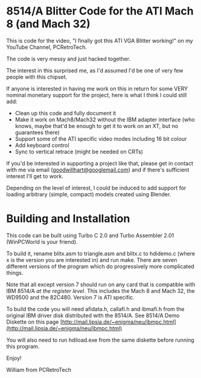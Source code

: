 8514/A Blitter Code for the ATI Mach 8 (and Mach 32)
====================================================

This is code for the video, "I finally got this ATI
VGA Blitter working!" on my YouTube Channel,
PCRetroTech.

The code is very messy and just hacked together.

The interest in this surprised me, as I'd assumed
I'd be one of very few people with this chipset.

If anyone is interested in having me work on this
in return for some VERY nominal monetary support
for the project, here is what I think I could still
add:

* Clean up this code and fully document it
* Make it work on Mach8/Mach32 without the IBM
  adapter interface (who knows, maybe that'd be
  enough to get it to work on an XT, but no
  guarantees there)
* Support some of the ATI specific video modes
  including 16 bit colour
* Add keyboard control
* Sync to vertical retrace (might be needed on
  CRTs)

If you'd be interested in supporting a project
like that, please get in contact with me via
email (goodwillhart@googlemail.com) and if there's
sufficient interest I'll get to work.

Depending on the level of interest, I could be
induced to add support for loading arbitrary
(simple, compact) models created using Blender.

Building and Installation
=========================

This code can be built using Turbo C 2.0 and
Turbo Assembler 2.01 (WinPCWorld is your friend).

To build it, rename blitx.asm to triangle.asm
and blitx.c to hdidemo.c (where x is the version
you are interested in) and run make. There
are seven different versions of the program
which do progressively more complicated things.

Note that all except version 7 should run on
any card that is compatible with IBM 8514/A
*at the register level*. This includes the
Mach 8 and Mach 32, the WD9500 and the
82C480. Version 7 is ATI specific.

To build the code you will need afidata.h,
callafi.h and ibmafi.h from the original IBM
driver disk distributed with the 8514/A. See
8514/A Demo Diskette on this page
[http://mail.lipsia.de/~enigma/neu/ibmpc.html](http://mail.lipsia.de/~enigma/neu/ibmpc.html)

You will also need to run hdiload.exe from the
same diskette before running this program.

Enjoy!

William from PCRetroTech
